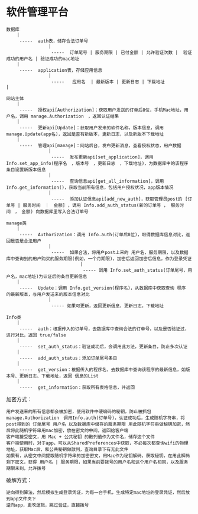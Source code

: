 软件管理平台
==========
    数据库
        |
         -----  auth表，储存合法订单号
                    |
                     -----  订单尾号 | 服务期限 | 已付金额 | 允许验证次数 |  验证成功的用户名 | 验证成功的mac地址
        |
         -----  application表，存储应用信息
                    |
                     -----   应用名  | 最新版本 | 更新日志 | 下载地址
    |

    网站主体
        |
         -----  授权api[Authorization]：获取用户发送的订单后8位，手机Mac地址，用户名，调用 manage.Authorization　，返回认证结果
        |
         -----  更新api[Update]：获取用户发来的软件名称，版本信息，调用 manage.Update(app名)，返回是否有新版本，更新日志，以及新版本下载地址
        |
         -----  管理api[manage]：网站后台，发布更新消息，查看授权状态，用户数据
                    |
                     -----  发布更新api[set_application]，调用 Info.set_app_info(程序名　，版本号　，更新日志　，下载地址)，为数据库中的该程序条目设置新版本信息
                    |
                     -----  查询信息api[get_all_information]，调用 Info.get_information()，获取当前所有信息，包括用户授权状况，app版本情况
                    |
                     -----  添加认证信息api[add_new_auth]，获取管理员post的 [订单号 | 服务时间　｜　金额] ，调用 Info.add_auth_status(新的订单号 ， 服务时间　，　金额) 向数据库里写入合法订单号

    manage类
        |
         -----  Authorization：调用 Info.auth(订单后8位)，取得数据库信息对比，返回是否是合法用户
                    |
                     -----  如果合法，将用户post上来的 用户名，服务期限，以及数据库中查询到的用户购买的服务期限(例如，一个月期限)，加密后返回加密后信息，作为登录凭证
                                |
                                 ----- 调用 Info.set_auth_status(订单尾号，用户名，mac地址)为认证后的条目更新信息
        |
         -----  Update：调用 Info.get_version(程序名)，从数据库中获取查询 程序 的最新版本，与用户发送来的版本信息对比
                    |
                     ----- 如果可更新，返回更新信息，更新日志，下载地址

    Info类
        |
         -----  auth：根据传入的订单号，去数据库中查询合法的订单号，以及是否验证过，进行对比，返回 true/false
        |
         -----  set_auth_status：验证成功后，会调用此方法，更新条目，防止多次认证
        |
         -----  add_auth_status：添加订单尾号条目
        |
         -----  get_version：根据传入的程序名，去数据库中查询该程序的最新信息，如版本号、更新日志、下载地址，返回 信息的List
        |
         -----  get_information：获取所有表格信息，并返回


加密方式：

    用户发送来的所有信息都会被加密，使用软件中硬编码的秘钥，防止被抓包
    manage.Authorization　调用Info.auth(订单号)，认证成功后，生成随机字符串，将post得到的 订单尾号 用户名 以及数据库中储存的服务期限 用此随机字符串做秘钥加密，然后将此随机字符串用mac加密，放在密文的中间，返回给客户端
    客户端接受密文，用 Mac + 公共秘钥 的散列值作为文件名，储存这个文件
    客户端使用时，对于app，可以从SharedPreferences中获取，不必每次都查询wifi的物理地址，获取Mac后，和公共秘钥做散列，查询目录下有无此文件
    如果有，从密文中间提取随机字符串的加密密文，用Mac作为秘钥解码，获取秘钥，在用此解码剩下密文，获得 用户名 | 服务期限，如果当前要拨号的用户名和这个用户名相同，以及服务期限未到，允许拨号
    
破解方式：

    逆向得到算法，然后模拟生成登录凭证，为每一台手机，生成特定mac地址的登录凭证，然后放到app文件夹下
    逆向app，更改逻辑，跳过验证，直接拨号





